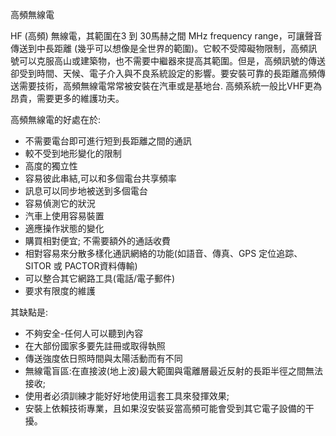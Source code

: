 [Title]: # (高頻無線電)
[Difficulty]: # (初學者)
[Order]: # (7)

高頻無線電

HF (高頻) 無線電，其範圍在3 到 30馬赫之間 MHz frequency range，可讓聲音傳送到中長距離 (幾乎可以想像是全世界的範圍)。它較不受障礙物限制，高頻訊號可以克服高山或建築物，也不需要中繼器來提高其範圍。但是，高頻訊號的傳送卻受到時間、天候、電子介入與不良系統設定的影響。要安裝可靠的長距離高頻傳送需要技術，高頻無線電常常被安裝在汽車或是基地台. 高頻系統一般比VHF更為昂貴，需要更多的維護功夫。

高頻無線電的好處在於:

* 不需要電台即可進行短到長距離之間的通訊
* 較不受到地形變化的限制
* 高度的獨立性
* 容易彼此串結,可以和多個電台共享頻率
* 訊息可以同步地被送到多個電台
* 容易偵測它的狀況
* 汽車上使用容易裝置
* 適應操作狀態的變化
* 購買相對便宜; 不需要額外的通話收費
* 相對容易來分散多樣化通訊網絡的功能(如語音、傳真、GPS 定位追踪、SITOR 或 PACTOR資料傳輸)
* 可以整合其它網路工具(電話/電子郵件)
* 要求有限度的維護

其缺點是:
* 不夠安全-任何人可以聽到內容
* 在大部份國家多要先註冊或取得執照
* 傳送強度依日照時間與太陽活動而有不同
* 無線電盲區:在直接波(地上波)最大範圍與電離層最近反射的長距半徑之間無法接收; 
* 使用者必須訓練才能好好地使用這套工具來發揮效果;
* 安裝上依賴技術專業，且如果沒安裝妥當高頻可能會受到其它電子設備的干擾。